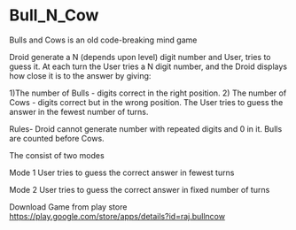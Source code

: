 # Bull_N_Cow

Bulls and Cows is an old code-breaking mind game

Droid generate a N (depends upon level) digit number and User, tries to guess it.
At each turn the User tries a N digit number, and the Droid displays how close it is to the answer by giving:

1)The number of Bulls - digits correct in the right position.
2) The number of Cows - digits correct but in the wrong position.
The User tries to guess the answer in the fewest number of turns.

Rules-
Droid cannot generate number with repeated digits and 0 in it.
Bulls are counted before Cows.

The consist of two modes 

Mode 1
User tries to guess the correct answer in fewest turns

Mode 2
User tries to guess the correct answer in fixed number of turns

Download Game from play store 
https://play.google.com/store/apps/details?id=raj.bullncow
